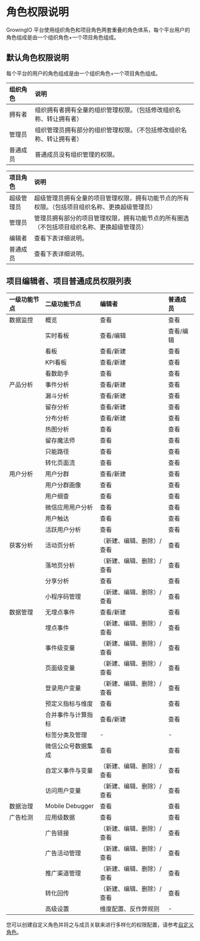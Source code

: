 # 角色权限说明

GrowingIO 平台使用组织角色和项目角色两套重叠的角色体系，每个平台用户的角色组成是由一个组织角色+一个项目角色组成。

## 默认角色权限说明

每个平台的用户的角色组成是由一个组织角色+一个项目角色组成。

| 组织角色 | 说明 |
| :--- | :--- |
| 拥有者 | 组织拥有者拥有全量的组织管理权限。（包括修改组织名称、转让拥有者） |
| 管理员 | 组织管理员拥有部分的组织管理权限。（不包括修改组织名称、转让拥有者） |
| 普通成员 | 普通成员没有组织管理的权限。 |

| 项目角色 | 说明 |
| :--- | :--- |
| 超级管理员 | 超级管理员拥有全量的项目管理权限，拥有功能节点的所有权限。（包括项目组织名称、更换超级管理员） |
| 管理员 | 管理员拥有部分的项目管理权限，拥有功能节点的所有圈选（不包括项目组织名称、更换超级管理员） |
| 编辑者 | 查看下表详细说明。 |
| 普通成员 | 查看下表详细说明。 |

## 项目编辑者、项目普通成员权限列表

| 一级功能节点 | 二级功能节点 | 编辑者 | 普通成员 |
| :--- | :--- | :--- | :--- |
| 数据监控 | 概览 | 查看 | 查看 |
|  | 实时看板 | 查看/编辑 | 查看/编辑 |
|  | 看板 | 查看/新建 | 查看 |
|  | KPI看板 | 查看/新建 | 查看 |
|  | 看数助手 | 查看 | 查看 |
| 产品分析 | 事件分析 | 查看/新建 | 查看 |
|  | 漏斗分析 | 查看/新建 | 查看 |
|  | 留存分析 | 查看/新建 | 查看 |
|  | 分布分析 | 查看/新建 | 查看 |
|  | 热图分析 | 查看 | 查看 |
|  | 留存魔法师 | 查看 | 查看 |
|  | 只能路径 | 查看 | 查看 |
|  | 转化页面流 | 查看 | 查看 |
| 用户分析 | 用户分群 | 查看/新建 | 查看 |
|  | 用户分群画像 | 查看 | 查看 |
|  | 用户细查 | 查看 | 查看 |
|  | 微信应用用户分析 | 查看 | 查看 |
|  | 用户触达 | 查看 | 查看 |
|  | 活跃用户分析 | 查看 | 查看 |
| 获客分析 | 活动页分析 | （新建、编辑、删除）/查看 | 查看 |
|  | 落地页分析 | （新建、编辑、删除）/查看 | 查看 |
|  | 分享分析 | 查看 | 查看 |
|  | 小程序码管理 | （新建、编辑、删除）/查看 | 查看 |
| 数据管理 | 无埋点事件 | 查看/新建 | 查看 |
|  | 埋点事件 | （新建、编辑、删除）/查看 | 查看 |
|  | 事件级变量 | （新建、编辑、删除）/查看 | 查看 |
|  | 页面级变量 | （新建、编辑、删除）/查看 | 查看 |
|  | 登录用户变量 | （新建、编辑、删除）/查看 | 查看 |
|  | 预定义指标与维度 | 查看 | 查看 |
|  | 合并事件与计算指标 | 查看/新建 | 查看 |
|  | 标签分类及管理 | - | - |
|  | 微信公众号数据集成 | 查看 | 查看 |
|  | 自定义事件与变量 | （新建、编辑、删除）/查看 | 查看 |
|  | 访问用户变量 | （新建、编辑、删除）/查看 | 查看 |
| 数据治理 | Mobile Debugger | 查看 | 查看 |
| 广告检测 | 应用级数据 | 查看 | 查看 |
|  | 广告链接 | （新建、编辑、删除）/查看 | 查看 |
|  | 广告活动管理 | （新建、编辑、删除）/查看 | 查看 |
|  | 推广渠道管理 | （新建、编辑、删除）/查看 | 查看 |
|  | 转化回传 | （新建、编辑、删除）/查看 | 查看 |
|  | 高级设置 | 维度配置、反作弊规则 | - |

您可以创建自定义角色并将之与成员关联来进行多样化的权限配置，请参考[自定义角色](../chan-pin-shi-yong-wen-dang-fen-ban/xiang-mu-guan-li/project-member.md#zi-ding-yi-xiang-mu-jiao-se)。

